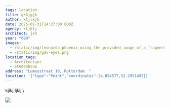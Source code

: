 ```yaml
---
tags: location
title: gkhjgjk
author: kljlkjh
date: 2025-01-31T14:27:00.000Z
agency: kljklj
architect: jkh
year: "689"
images:
  - /static/img/leonardo_phoenix_using_the_provided_image_of_a_fragment_from_a_1-2.jpg
  - /static/img/gdv-eyes.png
location_tags:
  - Architectuur
  - Stedenbouw
address: "Lumeystraat 10, Rotterdam  "
location: '{"type":"Point","coordinates":[4.854577,52.2951497]}'
---
```

kjlkj;ljklj;\

![](/static/img/gdv-eyes.png)
